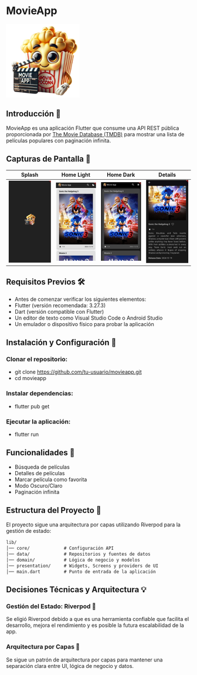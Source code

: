 # MovieApp
<img src="https://github.com/julian0994/MovieApp/blob/main/assets/images/IconMovieSF.png" width="200" />


## Introducción 📌

MovieApp es una aplicación Flutter que consume una API REST pública proporcionada por [The Movie Database (TMDB)](https://developer.themoviedb.org/docs/getting-started) para mostrar una lista de películas populares con paginación infinita.

## Capturas de Pantalla 📸

| Splash | Home Light | Home Dark | Details |
|--------|------------|-----------|---------|
| <img src="https://github.com/julian0994/MovieApp/blob/main/assets/images/screenshots/splash.jpeg?raw=true" width="600" /> | <img src="https://github.com/julian0994/MovieApp/blob/main/assets/images/screenshots/homelight.jpeg?raw=true" width="600" /> | <img src="https://github.com/julian0994/MovieApp/blob/main/assets/images/screenshots/homedark.jpeg?raw=true" width="600" /> | <img src="https://github.com/julian0994/MovieApp/blob/main/assets/images/screenshots/details.jpeg?raw=true" width="600" /> |


## Requisitos Previos 🛠

* Antes de comenzar verificar los siguientes elementos:
* Flutter (versión recomendada: 3.27.3)
* Dart (versión compatible con Flutter)
* Un editor de texto como Visual Studio Code o Android Studio
* Un emulador o dispositivo físico para probar la aplicación

## Instalación y Configuración 🚀

### Clonar el repositorio:
* git clone https://github.com/tu-usuario/movieapp.git
* cd movieapp
### Instalar dependencias:
* flutter pub get
### Ejecutar la aplicación:
* flutter run


## Funcionalidades 📌

* Búsqueda de películas
* Detalles de películas
* Marcar película como favorita
* Modo Oscuro/Claro
* Paginación infinita


## Estructura del Proyecto 📂

El proyecto sigue una arquitectura por capas utilizando Riverpod para la gestión de estado:
```
lib/
│── core/             # Configuración API
│── data/             # Repositorios y fuentes de datos
│── domain/           # Lógica de negocio y modelos
│── presentation/     # Widgets, Screens y providers de UI
│── main.dart         # Punto de entrada de la aplicación
```

## Decisiones Técnicas y Arquitectura 💡

### Gestión del Estado: Riverpod 📌

Se eligió Riverpod debido a que es una herramienta confiable que facilita el desarrollo, mejora el rendimiento y es posible la futura escalabilidad de la app.

### Arquitectura por Capas 📌

Se sigue un patrón de arquitectura por capas para mantener una separación clara entre UI, lógica de negocio y datos.


